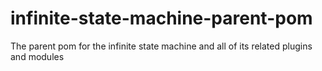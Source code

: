 # infinite-state-machine-parent-pom
The parent pom for the infinite state machine and all of its related plugins and modules
